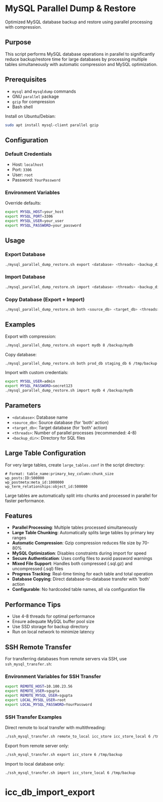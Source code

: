 # MySQL Parallel Dump & Restore

Optimized MySQL database backup and restore using parallel processing with compression.

## Purpose

This script performs MySQL database operations in parallel to significantly reduce backup/restore time for large databases by processing multiple tables simultaneously with automatic compression and MySQL optimization.

## Prerequisites

- `mysql` and `mysqldump` commands
- GNU `parallel` package
- `gzip` for compression
- Bash shell

Install on Ubuntu/Debian:
```bash
sudo apt install mysql-client parallel gzip
```

## Configuration

### Default Credentials
- Host: `localhost`
- Port: `3306`
- User: `root`
- Password: `YourPassword`

### Environment Variables
Override defaults:
```bash
export MYSQL_HOST=your_host
export MYSQL_PORT=3306
export MYSQL_USER=your_user
export MYSQL_PASSWORD=your_password
```

## Usage

### Export Database
```bash
./mysql_parallel_dump_restore.sh export <database> <threads> <backup_dir>
```

### Import Database
```bash
./mysql_parallel_dump_restore.sh import <database> <threads> <backup_dir>
```

### Copy Database (Export + Import)
```bash
./mysql_parallel_dump_restore.sh both <source_db> <target_db> <threads> <backup_dir>
```

## Examples

Export with compression:
```bash
./mysql_parallel_dump_restore.sh export mydb 8 /backup/mydb
```

Copy database:
```bash
./mysql_parallel_dump_restore.sh both prod_db staging_db 6 /tmp/backup
```

Import with custom credentials:
```bash
export MYSQL_USER=admin
export MYSQL_PASSWORD=secret123
./mysql_parallel_dump_restore.sh import mydb 4 /backup/mydb
```

## Parameters

- `<database>`: Database name
- `<source_db>`: Source database (for 'both' action)
- `<target_db>`: Target database (for 'both' action)
- `<threads>`: Number of parallel processes (recommended: 4-8)
- `<backup_dir>`: Directory for SQL files

## Large Table Configuration

For very large tables, create `large_tables.conf` in the script directory:
```
# Format: table_name:primary_key_column:chunk_size
wp_posts:ID:500000
wp_postmeta:meta_id:1000000
wp_term_relationships:object_id:500000
```

Large tables are automatically split into chunks and processed in parallel for faster performance.

## Features

- **Parallel Processing**: Multiple tables processed simultaneously
- **Large Table Chunking**: Automatically splits large tables by primary key ranges
- **Automatic Compression**: Gzip compression reduces file size by 70-80%
- **MySQL Optimization**: Disables constraints during import for speed
- **Secure Authentication**: Uses config files to avoid password warnings
- **Mixed File Support**: Handles both compressed (.sql.gz) and uncompressed (.sql) files
- **Progress Tracking**: Real-time timing for each table and total operation
- **Database Copying**: Direct database-to-database transfer with 'both' action
- **Configurable**: No hardcoded table names, all via configuration file

## Performance Tips

- Use 4-8 threads for optimal performance
- Ensure adequate MySQL buffer pool size
- Use SSD storage for backup directory
- Run on local network to minimize latency

## SSH Remote Transfer

For transferring databases from remote servers via SSH, use `ssh_mysql_transfer.sh`:

### Environment Variables for SSH Transfer
```bash
export REMOTE_HOST=10.100.23.56
export REMOTE_USER=sgupta
export REMOTE_MYSQL_USER=sgupta
export LOCAL_MYSQL_USER=root
export LOCAL_MYSQL_PASSWORD=YourPassword
```

### SSH Transfer Examples

Direct remote to local transfer with multithreading:
```bash
./ssh_mysql_transfer.sh remote_to_local icc_store icc_store_local 6 /tmp/backup
```

Export from remote server only:
```bash
./ssh_mysql_transfer.sh export icc_store 6 /tmp/backup
```

Import to local database only:
```bash
./ssh_mysql_transfer.sh import icc_store_local 6 /tmp/backup
```

# icc_db_import_export

